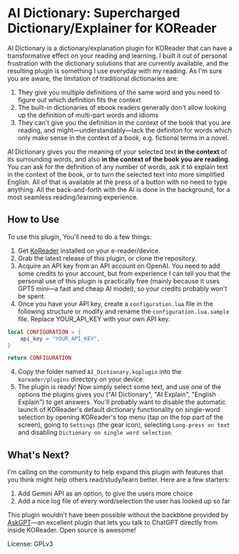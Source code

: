 # AI Dictionary: Supercharged Dictionary/Explainer for KOReader

AI Dictionary is a dictionary/explanation plugin for KOReader that can have a transformative effect on your reading and learning. I built it out of personal frustration with the dictionary solutions that are currently available, and the resulting plugin is something I use everyday with my reading. As I'm sure you are aware, the limitation of traditional dictionaries are:
1. They give you multiple definitions of the same word and you need to figure out which definition fits the context
2. The built-in dictionaries of ebook readers generally don't allow looking up the definition of multi-part words and idioms
3. They can't give you the definition in the context of the book that you are reading, and might—understandably—lack the definiton for words which only make sense in the context of a book, e.g. fictional terms in a novel.

AI Dictionary gives you the meaning of your selected text **in the context** of its surrounding words, and also **in the context of the book you are reading**. You can ask for the definition of any number of words, ask it to explain text in the context of the book, or to turn the selected text into more simplified English. All of that is available at the press of a button with no need to type anything. All the back-and-forth with the AI is done in the background, for a most seamless reading/learning experience.


## How to Use

To use this plugin, You'll need to do a few things:

1. Get [KoReader](https://github.com/koreader/koreader) installed on your e-reader/device.
2. Grab the latest release of this plugin, or clone the repository.
3. Acquire an API key from an API account on OpenAI. You need to add some credits to your account, but from experience I can tell you that the personal use of this plugin is practically free (mainly because it uses GPT5 mini—a fast and cheap AI model), so your credits probably won't be spent.
4. Once you have your API key, create a `configuration.lua` file in the following structure or modify and rename the `configuration.lua.sample` file. Replace YOUR_API_KEY with your own API key.

```lua
local CONFIGURATION = {
    api_key = "YOUR_API_KEY",
}

return CONFIGURATION
```
4. Copy the folder named `AI_Dictionary.koplugin` into the `koreader/plugins` directory on your device.
5. The plugin is ready! Now simply select some text, and use one of the options the plugins gives you ("AI Dictionary", "AI Explain", "English Explain") to get answers. You'll probably want to disable the automatic launch of KOReader's default dictionary functionality on single-word selection by opening KOReader's top menu (tap on the top part of the screen), going to `Settings` (the gear icon), selecting `Long-press on text` and disabling `Dictionary on single word selection`.


## What's Next?

I'm calling on the community to help expand this plugin with features that you think might help others read/study/learn better. Here are a few starters:
1. Add Gemini API as an option, to give the users more choice
2. Add a nice log file of every word/selection the user has looked up so far

This plugin wouldn't have been possible without the backbone provided by [AskGPT]("https://github.com/drewbaumann/AskGPT)—an excellent plugin that lets you talk to ChatGPT directly from inside KOReader. Open source is awesome!

License: GPLv3